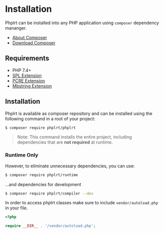 # Installation

Phplrt can be installed into any PHP application 
using `composer` dependency mananger.

  * [About Composer](https://getcomposer.org/doc/00-intro.md)
  * [Download Composer](https://getcomposer.org/download/) 

## Requirements

  * PHP 7.4+
  * [SPL Extension](https://www.php.net/manual/en/book.spl.php)
  * [PCRE Extension](https://php.net/manual/en/book.pcre.php)
  * [Mbstring Extension](https://www.php.net/manual/en/mbstring.installation.php)


## Installation

Phplrt is available as composer repository and can be 
installed using the following command in a root of your project:

```bash
$ composer require phplrt/phplrt
```

> Note: This command installs the entire project, including dependencies that 
> are **not required** at runtime.

### Runtime Only

However, to eliminate unnecessary dependencies, you can use:

```bash
$ composer require phplrt/runtime
```

...and dependencies for development

```bash
$ composer require phplrt/compiler --dev
```

In order to access phplrt classes make sure to include `vendor/autoload.php` in your file.

```php
<?php

require __DIR__ . '/vendor/autoload.php';
```
